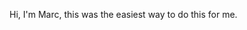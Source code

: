 Hi, I'm Marc, this was the easiest way to do this for me.

<!---
3088638/3088638 is a ✨ special ✨ repository because its `README.md` (this file) appears on your GitHub profile.
You can click the Preview link to take a look at your changes.
--->
